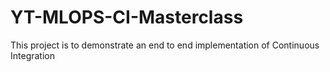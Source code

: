 # YT-MLOPS-CI-Masterclass
This project is to demonstrate an end to end implementation of Continuous Integration
